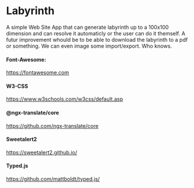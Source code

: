 # Labyrinth
A simple Web Site App that can generate labyrinth up to a 100x100 dimension and can resolve it automaticly or the user can do it themself.
A futur improvement whould be to be able to download the labyrinth to a pdf or something. We can even image some import/export. Who knows.

#### Font-Awesome: 
https://fontawesome.com
#### W3-CSS
https://www.w3schools.com/w3css/default.asp
#### @ngx-translate/core
https://github.com/ngx-translate/core
#### Sweetalert2
https://sweetalert2.github.io/
#### Typed.js
https://github.com/mattboldt/typed.js/